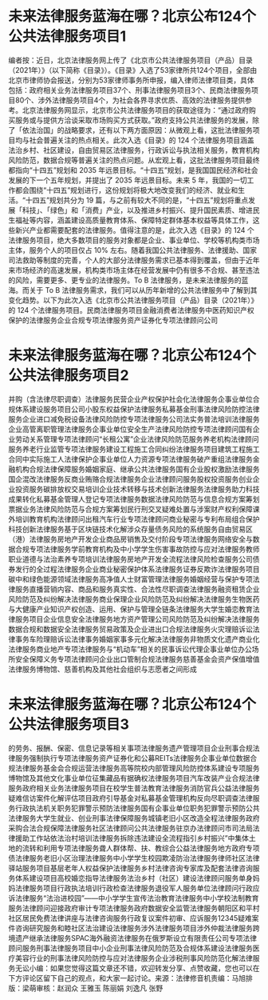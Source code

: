 # 未来法律服务蓝海在哪？北京公布124个公共法律服务项目1

编者按：近日，北京法律服务网上传了《北京市公共法律服务项目（产品）目录（2021年）》（以下简称《目录》）。《目录》入选了53家律所共124个项目，全部由北京市律师协会报送，分别为53家律师事务所申报，编入律师法律项目类，具体包括：政府相关业务法律服务项目37个、刑事法律服务项目3个、民商法律服务项目80个、涉外法律服务项目4个，为社会各界寻求优质、高效的法律服务提供参考。北京法律服务网显示，北京市公共法律服务项目的获取途径为：“通过政府购买服务或与提供方洽谈采取市场购买方式获取。”政府支持公共法律服务的发展，除了「依法治国」的战略要求，还有以下两方面原因：从微观上看，这批法律服务项目均与社会普遍关注的热点相关。此次入选《目录》的 124 个法律服务项目涵盖法治乡村、社区建设，自由贸易区法律服务，行政诉讼与执法相关服务，教育机构风险防范，数据合规等普遍关注的热点问题。从宏观上看，这批法律服务项目最终都指向“十四五”规划和 2035 年远景目标。“十四五”规划，是我国国民经济和社会发展的下一个五年规划，并提出了 2035 年远景目标。未来 5 年，我国的一切工作都会围绕“十四五”规划进行，这份规划将极大地改变我们的经济、就业和生活。“十四五”规划共分为 19 篇，与之前有较大不同的是，“十四五”规划将重点发展「科技」、「绿色」和「消费」产业，以及推进乡村振兴、提升国民素质、增进民生福祉等内容，涵盖建设高质量教育体系、保障特定群体基本权益等具体工作，这些新兴产业都需要配套的法律服务。值得注意的是，此次入选《目录》的 124 个法律服务项目，绝大多数项目的服务对象都是企业、事业单位、学校等机构类市场主体，服务个人的项目仅占 10% 左右。随着我国公共法律服务、法律援助、国家司法救助等制度的完善，个人的大部分法律服务需求已基本得到覆盖，但由于近年来市场经济的高速发展，机构类市场主体在经营发展中仍有很多不合规、甚至违法的风险，需要更多、更专业的法律服务。To B 法律服务，是未来法律服务的蓝海。而关于 To B 法律服务需求，我们可以从历年新增的公共法律服务中了解到其变化趋势。以下为此次入选《北京市公共法律服务项目（产品）目录（2021年）》的 124 个法律服务项目。民商法律服务项目金融消费者法律服务中医药知识产权保护的法律服务企业合规专项法律服务资产证券化专项法律顾问公司

# 未来法律服务蓝海在哪？北京公布124个公共法律服务项目2

并购（含法律尽职调查）法律服务民营企业产权保护社会化法律服务企事业单位合规体系建设服务项目公司小股东权益保护法律服务私募基金刑事法律风险防控法律服务企业进口减免税设备法律风险防控专项法律服务公司法实务普法培训法律服务企业高管离职管理法律服务企事业单位安全生产法律风险防控专项法律顾问国有企业劳动关系管理专项法律顾问“长租公寓”企业法律风险防范服务养老机构法律顾问服务养老行业监管专项法律服务建设工程施工合同纠纷法律服务项目建筑工程施工合同中实际施工人法律保护企事业单位人力资源专项法律服务破产重组法律服务金融机构合规法律保障服务婚姻家庭、继承公共法律服务国有企业股权激励法律服务国企混改法律服务反商业贿赂合规法律服务企业法律顾问服务股权投资服务创业企业投资服务碳排放权交易培训企业技术转移与技术创新法律服务法律服务助力科技成果转化私募基金管理人登记专项法律服务数据法律风险防范与信息合规方案筹划票据业务法律风险防范与合规方案筹划民行刑交叉疑难处置与涉案财产权利保障课外培训教育机构法律顾问出租汽车行业专项法律顾问商业秘密与专利布局组合保护科技创新法律服务基于区块链技术化解涉众存量债务风险的系统服务自由贸易区（港）法律服务房地产开发企业商品房销售及交付阶段专项法律服务网络安全与数据合规专项法律服务学前教育机构及中小学学生伤害事故防控与应对法律服务教师职业道德与法治素养专项培训法律服务房地产开发全流程法律风险检查服务公司债券发行的全过程法律服务企业商业秘密保护体系法律服务证券反欺诈法律服务项目碳中和绿色能源领域法律服务高净值人士财富管理法律服务婚姻经营与保护专项法律服务直播营销内容、商品和服务真实性、合法性尽职调查法律服务融资租赁企业风险防范及纠纷解决法律服务商业保理企业风险防范及纠纷解决法律服务生物医药与大健康产业知识产权创造、运用、保护与管理全链条法律服务大学生婚恋教育法律服务项目企业信息安全法律服务地方资产管理公司风险防范及纠纷解决法律服务数据合规和数据安全法律服务贸易政策及企业进出口合规法律服务火灾理赔诉讼法律事务车险理赔诉讼法律事务婚姻家事多元化解决法律服务非物质文化遗产商业化法律服务商业地产专项法律服务与“机动车”相关的民事诉讼代理企事业单位办公场所安全保障义务专项法律顾问企业出口管制合规法律服务慈善基金会资产保值增值法律服务博物馆、慈善机构及其他社会组织与志愿者之间形成

# 未来法律服务蓝海在哪？北京公布124个公共法律服务项目3

的劳务、报酬、保密、信息记录等相关事项法律服务遗产管理项目企业刑事合规法律服务强制执行专项法律服务资产证券化和公募REITs法律服务企事业单位数据合规法律服务基金会合规运营法律服务高等院校内部管理风险防控体系建设专项服务博物馆及其他文化事业单位征集藏品有据确权法律服务项目汽车改装产业合规法律服务政府相关业务法律服务项目在校学生普法教育法律服务消防官兵公益法律服务疑难信访案件化解评估项目政府引导基金对私募基金管理机构反向尽职调查法律服务行政执法机关职务犯罪警示预防法律服务国有企事业单位职务犯罪警示预防公共法律服务大学生就业、创业刑事法律保障服务城镇老旧小区改造全程法律服务政府采购合法合规保障法律服务社区法律顾问公共法律服务驻京办法律顾问市司法局法律援助工作站依法治村培训法律服务拆除违法建设全流程指引乡村振兴”中集体土地的流转和利用专项法律服务聋人群体帮、扶、教综合公益法律服务地方政府专项债法律服务老旧小区治理法律服务中小学学生校园欺凌防治法律服务律师社区法律驿站服务项目基层老年人权益保护法律服务乡村法律咨询专家库及配套法律咨询服务体系建设项目高校婚恋指导法律服务法治乡村（社区）建设法律顾问服务单身妈妈法律服务项目行政执法培训行政检查法律服务退役军人服务单位法律顾问行政应诉法律服务“法治进校园”——中小学学生宣传法治教育法律服务中小学校法制教育服务法律顾问迎接政府审计专项法律服务政府数据安全监管法律服务朝阳区和平村社区居民免费法律讲座与法律咨询服务行政复议案件初审、应诉服务12345疑难案件咨询研究服务和睦社区法治建设法律服务涉外法律服务项目涉外仲裁法律服务跨境遗产继承法律服务SPAC海外融资法律服务在俄罗斯设立有限责任公司专项法律顾问服务刑事法律服务项目中小企业刑事法律风险防范及合规体系建设法律服务医疗美容行业的刑事法律风险防控与应对法律服务企业涉税刑事风险防范化解法律服务无讼小编：如果您觉得这篇文章还不错，欢迎转发分享、点赞收藏，您也可以在下方评论区留下自己的观点，和大家一起讨论。来源：法律修音机责编：马旭排版：梁萌审核：赵润众 王雅玉 陈丽娟 刘逸凡 张野

